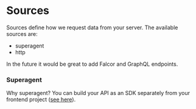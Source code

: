 Sources
=======

Sources define how we request data from your server.  The available sources are:

- superagent
- http

In the future it would be great to add Falcor and GraphQL endpoints.

### Superagent

Why superagent?  You can build your API as an SDK separately from your frontend
project ([see
here](https://tonyhb.gitbooks.io/redux-without-profanity/content/data_loading_building_an_sdk.html)).
